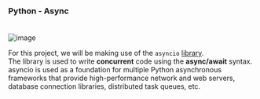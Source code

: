 ### Python - Async <br><br>
![image](https://github.com/Smambo/alx-backend-python/assets/113464914/ec6e9d95-4a64-4959-a36c-f721a7364b94) <br>

For this project, we will be making use of the `asyncio` [library](https://docs.python.org/3/library/asyncio.html).<br>
The library is used to write <b>concurrent</b> code using the <b>async/await</b> syntax.
asyncio is used as a foundation for multiple Python asynchronous frameworks that provide high-performance network and web servers, database connection libraries, distributed task queues, etc.
